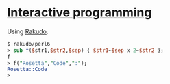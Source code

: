 [1]: http://rosettacode.org/wiki/Interactive_programming

# [Interactive programming][1]

Using [Rakudo](http://rosettacode.org/wiki/Rakudo).

```perl
$ rakudo/perl6
> sub f($str1,$str2,$sep) { $str1~$sep x 2~$str2 };
f
> f("Rosetta","Code",":");
Rosetta::Code
>
 
```